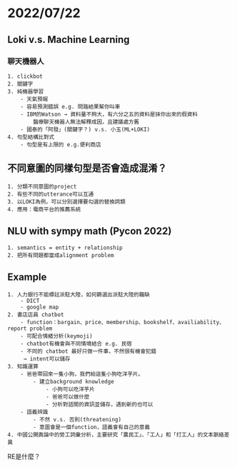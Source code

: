 # 2022/07/22

## Loki v.s. Machine Learning
### 聊天機器人
    1. clickbot
    2. 關鍵字
    3. 純機器學習
        - 天氣預報
        - 容易預測錯誤 e.g. 問路結果幫你叫車
        - IBM的Watson → 資料量不夠大，有六分之五的資料是抹你出來的假資料
            醫療聊天機器人無法解釋成因，且建議處方舊
        - 國泰的「阿發」(關鍵字？) v.s. 小玉(ML+LOKI)
    4. 句型結構比對式
        - 句型是有上限的 e.g.便利商店
    
## 不同意圖的同樣句型是否會造成混淆？
    1. 分類不同意圖的project
    2. 有些不同的utterance可以互通
    3. 以LOKI為例，可以分別選擇要勾選的替換詞類
    4. 應用：電商平台的推薦系統
    
## NLU with sympy math (Pycon 2022)
    1. semantics = entity + relationship
    2. 把所有問題都當成alignment problem
    
## Example
    1. 人力銀行不能標註派駐大陸，如何篩選出派駐大陸的職缺
        - DICT
        - google map
    2. 書店店員 chatbot
        - function：bargain、price、membership、bookshelf、availiability、report problem
        - 可配合情緒分析(keymoji)
        - chatbot有機會與不同情境結合 e.g. 民宿
        - 不同的 chatbot 最好只做一件事，不然很有機會犯錯
         → intent可以儲存
    3. 知識運算
        - 爸爸帶回來一隻小狗，我們給這隻小狗吃洋芋片。
            - 建立background knowledge
                - 小狗可以吃洋芋片
                - 爸爸可以做什麼
                - 分析對話間的資訊並儲存，遇到新的也可以
        - 語義辨識
            - 不然 v.s. 否則(threatening) 
            - 意圖會是一個function，語義會有自己的意義
    4. 中國公開輿論中的勞工詞彙分析，主要研究「農民工」、「工人」和「打工人」的文本脈絡差異
 

    
RE是什麼？
